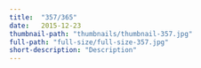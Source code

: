 ```yaml
---
title:  "357/365"
date:   2015-12-23
thumbnail-path: "thumbnails/thumbnail-357.jpg"
full-path: "full-size/full-size-357.jpg"
short-description: "Description"
---
```

